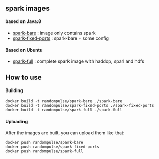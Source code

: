 ## spark images

#### based on Java:8

 - [spark-bare](/docker-images/spark-bare/Dockerfile) : image only contains spark
 - [spark-fixed-ports](/docker-images/spark-fixed-ports/Dockerfile) : spark-bare + some config
 
#### Based on Ubuntu

 - [spark-full](/docker-images/spark-full/Dockerfile) : complete spark image with haddop, sparl and hdfs

## How to use

#### Building

```shell
docker build -t randompulse/spark-bare ./spark-bare
docker build -t randompulse/spark-fixed-ports ./spark-fixed-ports
docker build -t randompulse/spark-full ./spark-full
```

#### Uploading

After the images are built, you can upload them like that:

```shell
docker push randompulse/spark-bare
docker push randompulse/spark-fixed-ports
docker push randompulse/spark-full
```